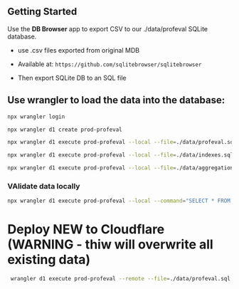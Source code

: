## Getting Started

Use the **DB Browser** app to export CSV to our ./data/profeval SQLite database.

- use .csv files exported from original MDB

- Available at: `https://github.com/sqlitebrowser/sqlitebrowser`

- Then export SQLite DB to an SQL file

## Use wrangler to load the data into the database:

```bash
npx wrangler login

npx wrangler d1 create prod-profeval

npx wrangler d1 execute prod-profeval --local --file=./data/profeval.sql

npx wrangler d1 execute prod-profeval --local --file=./data/indexes.sql

npx wrangler d1 execute prod-profeval --local --file=./data/aggregations.sql


```

### VAlidate data locally

```bash
npx wrangler d1 execute prod-profeval --local --command="SELECT * FROM Schools"
```

# Deploy NEW to Cloudflare (WARNING - thiw will overwrite all existing data)

```bash
 wrangler d1 execute prod-profeval --remote --file=./data/profeval.sql
```
